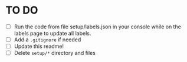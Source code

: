 # TO DO
- [ ] Run the code from file setup/labels.json in your console while on the labels page to update all labels.
- [ ] Add a `.gitignore` if needed
- [ ] Update this readme!
- [ ] Delete `setup/*` directory and files
